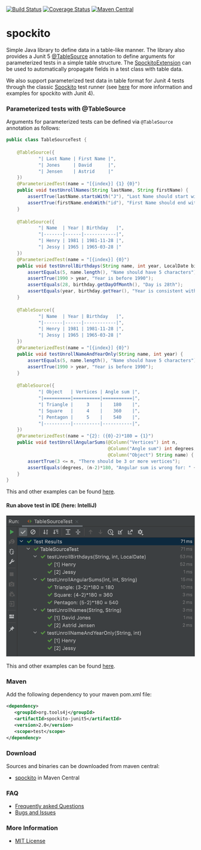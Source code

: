 [![Build Status](https://travis-ci.org/tools4j/spockito.svg?branch=master)](https://travis-ci.org/tools4j/spockito)
[![Coverage Status](https://coveralls.io/repos/github/tools4j/spockito/badge.svg?branch=master)](https://coveralls.io/github/tools4j/spockito?branch=master)
[![Maven Central](https://img.shields.io/maven-central/v/org.tools4j/spockito-junit5.svg)](https://search.maven.org/search?q=spockito)

# spockito
Simple Java library to define data in a table-like manner.  The library also provides a Junit 5 
[@TableSource](https://github.com/tools4j/spockito/blob/master/spockito-junit5/src/main/java/org/tools4j/spockito/jupiter/TableSource.java)
annotation to define arguments for parameterized tests in a simple table structure.  The
[SpockitoExtension](https://github.com/tools4j/spockito/blob/master/spockito-junit5/src/main/java/org/tools4j/spockito/jupiter/SpockitoExtension.java)
can be used to automatically propagate fields in a test class with table data.  

We also support parameterized test data in table format for Junit 4 tests through the classic
[Spockito](https://github.com/tools4j/spockito/blob/master/spockito-junit4/src/main/java/org/tools4j/spockito/Spockito.java)
test runner (see [here](https://github.com/tools4j/spockito/blob/master/README-JUNIT4.md) for more information and 
examples for spockito with Junit 4).
 
### Parameterized tests with @TableSource

Arguments for parameterized tests can be defined via ``@TableSource`` annotation as follows:

```java
public class TableSourceTest {

    @TableSource({
            "| Last Name | First Name |",
            "| Jones     | David      |",
            "| Jensen    | Astrid     |"
    })
    @ParameterizedTest(name = "[{index}] {1} {0}")
    public void testUnrollNames(String lastName, String firstName) {
        assertTrue(lastName.startsWith("J"), "Last Name should start with J");
        assertTrue(firstName.endsWith("id"), "First Name should end with id");
    }

    @TableSource({
            "| Name  | Year | Birthday   |",
            "|-------|------|------------|",
            "| Henry | 1981 | 1981-11-28 |",
            "| Jessy | 1965 | 1965-03-28 |"
    })
    @ParameterizedTest(name = "[{index}] {0}")
    public void testUnrollBirthdays(String name, int year, LocalDate birthday) {
        assertEquals(5, name.length(), "Name should have 5 characters");
        assertTrue(1990 > year, "Year is before 1990");
        assertEquals(28, birthday.getDayOfMonth(), "Day is 28th");
        assertEquals(year, birthday.getYear(), "Year is consistent with birthday");
    }

    @TableSource({
            "| Name  | Year | Birthday   |",
            "|-------|------|------------|",
            "| Henry | 1981 | 1981-11-28 |",
            "| Jessy | 1965 | 1965-03-28 |"
    })
    @ParameterizedTest(name = "[{index}] {0}")
    public void testUnrollNameAndYearOnly(String name, int year) {
        assertEquals(5, name.length(), "Name should have 5 characters");
        assertTrue(1990 > year, "Year is before 1990");
    }

    @TableSource({
            "| Object   | Vertices | Angle sum |",
            "|==========|==========|===========|",
            "| Triangle |     3    |    180    |",
            "| Square   |     4    |    360    |",
            "| Pentagon |     5    |    540    |",
            "|----------|----------|-----------|",
    })
    @ParameterizedTest(name = "{2}: ({0}-2)*180 = {1}")
    public void testUnrollAngularSums(@Column("Vertices") int n,
                                      @Column("Angle sum") int degrees,
                                      @Column("Object") String name) {
        assertTrue(3 <= n, "There should be 3 or more vertices");
        assertEquals(degrees, (n-2)*180, "Angular sum is wrong for: " + name);
    }
}
```
This and other examples can be found [here](https://github.com/tools4j/spockito/blob/master/spockito-junit5/src/test/java/org/tools4j/spockito/jupiter).

#### Run above test in IDE (here: IntelliJ)
![spockito-junit5-idea-testrun.png](https://github.com/tools4j/spockito/blob/master/spockito-junit5-idea-testrun.png)

This and other examples can be found [here](https://github.com/tools4j/spockito/blob/master/spockito-junit5/src/test/java/org/tools4j/spockito/jupiter).

### Maven
Add the following dependency to your maven pom.xml file:

 ```xml
 <dependency>
    <groupId>org.tools4j</groupId>
    <artifactId>spockito-junit5</artifactId>
    <version>2.0</version>
    <scope>test</scope>
</dependency>
```

### Download
Sources and binaries can be downloaded from maven central:
* [spockito](https://search.maven.org/search?q=spockito) in Maven Central

### FAQ
* [Frequently asked Questions](https://github.com/tools4j/spockito/issues?q=label:question)
* [Bugs and Issues](https://github.com/tools4j/spockito/issues?q=label:bug)

### More Information
* [MIT License](https://github.com/tools4j/spockito/blob/master/LICENSE)
